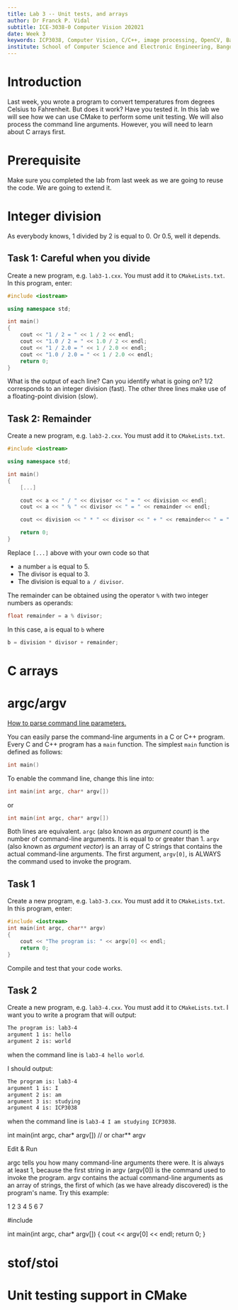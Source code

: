 ```yaml
---
title: Lab 3 -- Unit tests, and arrays
author: Dr Franck P. Vidal
subtitle: ICE-3038-0 Computer Vision 202021
date: Week 3
keywords: ICP3038, Computer Vision, C/C++, image processing, OpenCV, Bangor University, School of Computer Science and Electronic Engineering
institute: School of Computer Science and Electronic Engineering, Bangor University
---
```


# Introduction

Last week, you wrote a program to convert temperatures from degrees Celsius to Fahrenheit.
But does it work? Have you tested it. In this lab we will see how we can use CMake to perform some unit testing.
We will also process the command line arguments. However, you will need to learn about C arrays first.

# Prerequisite

Make sure you completed the lab from last week as we are going to reuse the code.
We are going to extend it.


# Integer division

As everybody knows, 1 divided by 2 is equal to 0.
Or 0.5, well it depends.

## Task 1: Careful when you divide

Create a new program, e.g. `lab3-1.cxx`. You must add it to `CMakeLists.txt`.
In this program, enter:

```cpp
#include <iostream>

using namespace std;

int main()
{
    cout << "1 / 2 = " << 1 / 2 << endl;
    cout << "1.0 / 2 = " << 1.0 / 2 << endl;
    cout << "1 / 2.0 = " << 1 / 2.0 << endl;
    cout << "1.0 / 2.0 = " << 1 / 2.0 << endl;
    return 0;
}
```

What is the output of each line?
Can you identify what is going on?
1/2 corresponds to an integer division (fast).
The other three lines make use of a floating-point division (slow).

## Task 2: Remainder

Create a new program, e.g. `lab3-2.cxx`. You must add it to `CMakeLists.txt`.

```cpp
#include <iostream>

using namespace std;

int main()
{
    [...]

    cout << a << " / " << divisor << " = " << division << endl;
    cout << a << " % " << divisor << " = " << remainder << endl;

    cout << division << " * " << divisor << " + " << remainder<< " = " << b << endl;

    return 0;
}
```

Replace `[...]` above with your own code so that

- a number `a` is equal to 5.
- The divisor is equal to 3.
- The division is equal to `a / divisor`.

The remainder can be obtained using the operator `%` with two integer numbers as operands:
```cpp
float remainder = a % divisor;
```

In this case, a is equal to `b` where
```cpp
b = division * divisor + remainder;
```




# C arrays


# argc/argv

[How to parse command line parameters.](http://www.cplusplus.com/articles/DEN36Up4/)

You can easily parse the command-line arguments in a C or C++ program.
Every C and C++ program has a `main` function.
The simplest `main` function is defined as follows:

```cpp
int main()
```

To enable the command line, change this line into:
```cpp
int main(int argc, char* argv[])
```
or
```cpp
int main(int argc, char* argv[])
```
Both lines are equivalent.
`argc` (also known as *argument count*) is the number of command-line arguments. It is equal to or greater than 1.
`argv` (also known as *argument vector*) is an array of C strings that contains the actual command-line arguments.
The first argument, `argv[0]`, is ALWAYS the command used to invoke the program.

## Task 1

Create a new program, e.g. `lab3-3.cxx`. You must add it to `CMakeLists.txt`.
In this program, enter:

```cpp
#include <iostream>
int main(int argc, char** argv)
{
    cout << "The program is: " << argv[0] << endl;
    return 0;
}
```

Compile and test that your code works.

## Task 2

Create a new program, e.g. `lab3-4.cxx`. You must add it to `CMakeLists.txt`.
I want you to write a program that will output:
```bash
The program is: lab3-4
argument 1 is: hello
argument 2 is: world
```
when the command line is `lab3-4 hello world`.

I should output:
```bash
The program is: lab3-4
argument 1 is: I
argument 2 is: am
argument 3 is: studying
argument 4 is: ICP3038
```
when the command line is `lab3-4 I am studying ICP3038`.




int main(int argc, char* argv[]) // or char** argv


Edit & Run


argc tells you how many command-line arguments there were. It is always at least 1, because the first string in argv (argv[0]) is the command used to invoke the program. argv contains the actual command-line arguments as an array of strings, the first of which (as we have already discovered) is the program's name. Try this example:

1
2
3
4
5
6
7



#include <iostream>

int main(int argc, char* argv[])
{
   cout << argv[0] << endl;
   return 0;
}



# stof/stoi


# Unit testing support in CMake
